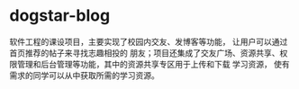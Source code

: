 # dogstar-blog
软件工程的课设项目，主要实现了校园内交友、发博客等功能， 让用户可以通过首页推荐的帖子来寻找志趣相投的
朋友；项目还集成了交友广场、资源共享、权限管理和后台管理等功能，其中的资源共享专区用于上传和下载
学习资源， 使有需求的同学可以从中获取所需的学习资源。
